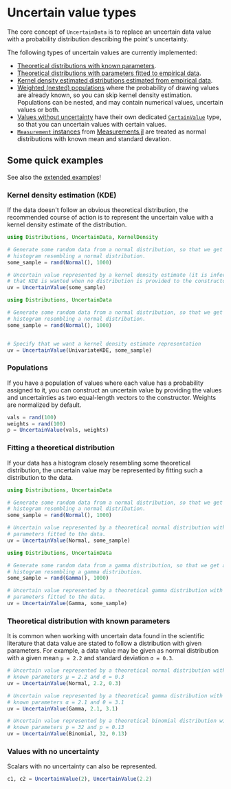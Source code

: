 # Uncertain value types

The core concept of `UncertainData` is to replace an uncertain data value with a 
probability distribution describing the point's uncertainty.

The following types of uncertain values are currently implemented:

- [Theoretical distributions with known parameters](uncertainvalues_theoreticaldistributions.md).
- [Theoretical distributions with parameters fitted to empirical data](uncertainvalues_fitted.md).
- [Kernel density estimated distributions estimated from empirical data](uncertainvalues_kde.md).
- [Weighted (nested) populations](uncertainvalues_populations.md) where the probability of 
    drawing values are already known, so you can skip kernel density estimation. Populations can be 
    nested, and may contain numerical values, uncertain values or both.
- [Values without uncertainty](uncertainvalues_certainvalue.md) have their own dedicated 
    [`CertainValue`](@ref) type, so that you can uncertain values with certain values.
- [`Measurement` instances](uncertainvalues_Measurements.md) from [Measurements.jl](https://github.com/JuliaPhysics/Measurements.jl) are treated as normal distributions with known mean and standard devation.

## Some quick examples

See also the [extended examples](uncertainvalues_examples.md)!

### Kernel density estimation (KDE)

If the data doesn't follow an obvious theoretical distribution, the recommended
course of action is to represent the uncertain value with a kernel density
estimate of the distribution.

``` julia tab="Implicit KDE estimate"
using Distributions, UncertainData, KernelDensity

# Generate some random data from a normal distribution, so that we get a
# histogram resembling a normal distribution.
some_sample = rand(Normal(), 1000)

# Uncertain value represented by a kernel density estimate (it is inferred
# that KDE is wanted when no distribution is provided to the constructor).
uv = UncertainValue(some_sample)
```

``` julia tab="Explicit KDE estimate"
using Distributions, UncertainData

# Generate some random data from a normal distribution, so that we get a
# histogram resembling a normal distribution.
some_sample = rand(Normal(), 1000)


# Specify that we want a kernel density estimate representation
uv = UncertainValue(UnivariateKDE, some_sample)
```

### Populations

If you have a population of values where each value has a probability assigned to it, 
you can construct an uncertain value by providing the values and uncertainties as 
two equal-length vectors to the constructor. Weights are normalized by default.

```julia
vals = rand(100)
weights = rand(100)
p = UncertainValue(vals, weights)
```

### Fitting a theoretical distribution

If your data has a histogram closely resembling some theoretical distribution,
the uncertain value may be represented by fitting such a distribution to the data.

``` julia tab="Example 1: fitting a normal distribution"
using Distributions, UncertainData

# Generate some random data from a normal distribution, so that we get a
# histogram resembling a normal distribution.
some_sample = rand(Normal(), 1000)

# Uncertain value represented by a theoretical normal distribution with
# parameters fitted to the data.
uv = UncertainValue(Normal, some_sample)
```

``` julia tab="Example 2: fitting a gamma distribution"
using Distributions, UncertainData

# Generate some random data from a gamma distribution, so that we get a
# histogram resembling a gamma distribution.
some_sample = rand(Gamma(), 1000)

# Uncertain value represented by a theoretical gamma distribution with
# parameters fitted to the data.
uv = UncertainValue(Gamma, some_sample)
```

### Theoretical distribution with known parameters

It is common when working with uncertain data found in the scientific
literature that data value are stated to follow a distribution with given
parameters. For example, a data value may be given as normal distribution with
a given mean `μ = 2.2` and standard deviation `σ = 0.3`.


``` julia tab="Example 1: theoretical normal distribution"
# Uncertain value represented by a theoretical normal distribution with
# known parameters μ = 2.2 and σ = 0.3
uv = UncertainValue(Normal, 2.2, 0.3)
```

``` julia tab="Example 2: theoretical gamma distribution"
# Uncertain value represented by a theoretical gamma distribution with
# known parameters α = 2.1 and θ = 3.1
uv = UncertainValue(Gamma, 2.1, 3.1)
```

``` julia tab="Example 3: theoretical binomial distribution"
# Uncertain value represented by a theoretical binomial distribution with
# known parameters p = 32 and p = 0.13
uv = UncertainValue(Binomial, 32, 0.13)
```

### Values with no uncertainty 

Scalars with no uncertainty can also be represented. 

```julia 
c1, c2 = UncertainValue(2), UncertainValue(2.2)
```
